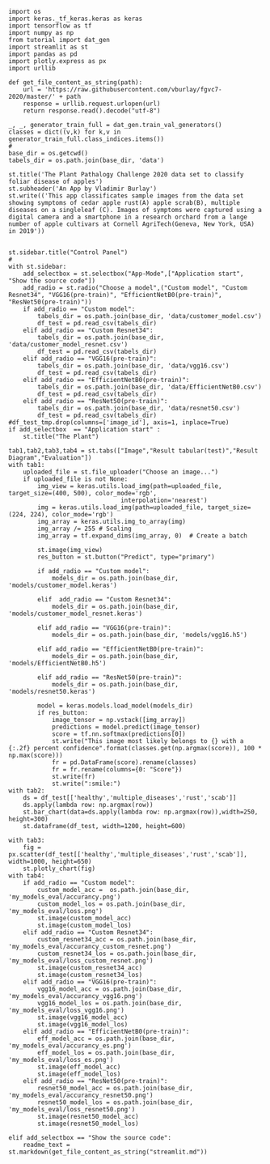     import os
    import keras._tf_keras.keras as keras
    import tensorflow as tf
    import numpy as np
    from tutorial import dat_gen
    import streamlit as st
    import pandas as pd
    import plotly.express as px
    import urllib

    def get_file_content_as_string(path):
        url = 'https://raw.githubusercontent.com/vburlay/fgvc7-2020/master/' + path
        response = urllib.request.urlopen(url)
        return response.read().decode("utf-8")
    
    _, _, generator_train_full = dat_gen.train_val_generators()
    classes = dict((v,k) for k,v in generator_train_full.class_indices.items())
    #
    base_dir = os.getcwd()
    tabels_dir = os.path.join(base_dir, 'data')
    
    st.title('The Plant Pathalogy Challenge 2020 data set to classify foliar disease of apples')
    st.subheader('An App by Vladimir Burlay')
    st.write(('This app classificates sample images from the data set showing symptoms of cedar apple rust(A) apple scrab(B), multiple diseases on a singleleaf (C). Images of symptoms were captured using a digital camera and a smartphone in a research orchard from a lange number of apple cultivars at Cornell AgriTech(Geneva, New York, USA) in 2019'))
    
    
    st.sidebar.title("Control Panel")
    #
    with st.sidebar:
        add_selectbox = st.selectbox("App-Mode",["Application start", "Show the source code"])
        add_radio = st.radio("Choose a model",("Custom model", "Custom Resnet34", "VGG16(pre-train)", "EfficientNetB0(pre-train)", "ResNet50(pre-train)"))
        if add_radio == "Custom model":
            tabels_dir = os.path.join(base_dir, 'data/customer_model.csv')
            df_test = pd.read_csv(tabels_dir)
        elif add_radio == "Custom Resnet34":
            tabels_dir = os.path.join(base_dir, 'data/customer_model_resnet.csv')
            df_test = pd.read_csv(tabels_dir)
        elif add_radio == "VGG16(pre-train)":
            tabels_dir = os.path.join(base_dir, 'data/vgg16.csv')
            df_test = pd.read_csv(tabels_dir)
        elif add_radio == "EfficientNetB0(pre-train)":
            tabels_dir = os.path.join(base_dir, 'data/EfficientNetB0.csv')
            df_test = pd.read_csv(tabels_dir)
        elif add_radio == "ResNet50(pre-train)":
            tabels_dir = os.path.join(base_dir, 'data/resnet50.csv')
            df_test = pd.read_csv(tabels_dir)
    #df_test_tmp.drop(columns=['image_id'], axis=1, inplace=True)
    if add_selectbox  == "Application start" :
        st.title("The Plant")

    tab1,tab2,tab3,tab4 = st.tabs(["Image","Result tabular(test)","Result Diagram","Evaluation"])
    with tab1:
        uploaded_file = st.file_uploader("Choose an image...")
        if uploaded_file is not None:
            img_view = keras.utils.load_img(path=uploaded_file, target_size=(400, 500), color_mode='rgb',
                                   interpolation='nearest')
            img = keras.utils.load_img(path=uploaded_file, target_size=(224, 224), color_mode='rgb')
            img_array = keras.utils.img_to_array(img)
            img_array /= 255 # Scaling
            img_array = tf.expand_dims(img_array, 0)  # Create a batch

            st.image(img_view)
            res_button = st.button("Predict", type="primary")

            if add_radio == "Custom model":
                models_dir = os.path.join(base_dir, 'models/customer_model.keras')

            elif  add_radio == "Custom Resnet34":
                models_dir = os.path.join(base_dir, 'models/customer_model_resnet.keras')

            elif add_radio == "VGG16(pre-train)":
                models_dir = os.path.join(base_dir, 'models/vgg16.h5')

            elif add_radio == "EfficientNetB0(pre-train)":
                models_dir = os.path.join(base_dir, 'models/EfficientNetB0.h5')

            elif add_radio == "ResNet50(pre-train)":
                models_dir = os.path.join(base_dir, 'models/resnet50.keras')

            model = keras.models.load_model(models_dir)
            if res_button:
                image_tensor = np.vstack([img_array])
                predictions = model.predict(image_tensor)
                score = tf.nn.softmax(predictions[0])
                st.write("This image most likely belongs to {} with a {:.2f} percent confidence".format(classes.get(np.argmax(score)), 100 * np.max(score)))
                fr = pd.DataFrame(score).rename(classes)
                fr = fr.rename(columns={0: "Score"})
                st.write(fr)
                st.write(":smile:")
    with tab2:
        ds = df_test[['healthy','multiple_diseases','rust','scab']]
        ds.apply(lambda row: np.argmax(row))
        st.bar_chart(data=ds.apply(lambda row: np.argmax(row)),width=250, height=300)
        st.dataframe(df_test, width=1200, height=600)

    with tab3:
        fig = px.scatter(df_test[['healthy','multiple_diseases','rust','scab']], width=1000, height=650)
        st.plotly_chart(fig)
    with tab4:
        if add_radio == "Custom model":
            custom_model_acc =  os.path.join(base_dir, 'my_models_eval/accurancy.png')
            custom_model_los = os.path.join(base_dir, 'my_models_eval/loss.png')
            st.image(custom_model_acc)
            st.image(custom_model_los)
        elif add_radio == "Custom Resnet34":
            custom_resnet34_acc = os.path.join(base_dir, 'my_models_eval/accurancy_custom_resnet.png')
            custom_resnet34_los = os.path.join(base_dir, 'my_models_eval/loss_custom_resnet.png')
            st.image(custom_resnet34_acc)
            st.image(custom_resnet34_los)
        elif add_radio == "VGG16(pre-train)":
            vgg16_model_acc = os.path.join(base_dir, 'my_models_eval/accurancy_vgg16.png')
            vgg16_model_los = os.path.join(base_dir, 'my_models_eval/loss_vgg16.png')
            st.image(vgg16_model_acc)
            st.image(vgg16_model_los)
        elif add_radio == "EfficientNetB0(pre-train)":
            eff_model_acc = os.path.join(base_dir, 'my_models_eval/accurancy_es.png')
            eff_model_los = os.path.join(base_dir, 'my_models_eval/loss_es.png')
            st.image(eff_model_acc)
            st.image(eff_model_los)
        elif add_radio == "ResNet50(pre-train)":
            resnet50_model_acc = os.path.join(base_dir, 'my_models_eval/accurancy_resnet50.png')
            resnet50_model_los = os.path.join(base_dir, 'my_models_eval/loss_resnet50.png')
            st.image(resnet50_model_acc)
            st.image(resnet50_model_los)

    elif add_selectbox == "Show the source code":
        readme_text = st.markdown(get_file_content_as_string("streamlit.md"))